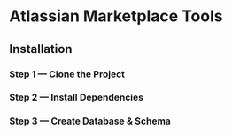 Atlassian Marketplace Tools
===============

## Installation

### Step 1 — Clone the Project

### Step 2 — Install Dependencies

### Step 3 — Create Database & Schema
